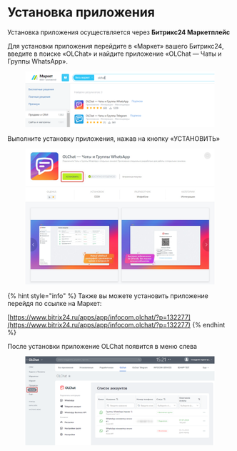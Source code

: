 # Установка приложения

Установка приложения осуществляется через **Битрикс24 Маркетплейс**

Для установки приложения перейдите в «Маркет» вашего Битрикс24, введите в поиске «OLChat» и найдите приложение «OLChat — Чаты и Группы WhatsApp».

<figure><img src="../.gitbook/assets/2024-12-12_17-39-36.png" alt=""><figcaption></figcaption></figure>

Выполните установку приложения, нажав на кнопку «УСТАНОВИТЬ»

<figure><img src="../.gitbook/assets/image (40).jpg" alt=""><figcaption></figcaption></figure>

{% hint style="info" %}
Также вы можете установить приложение перейдя по ссылке на Маркет:&#x20;

[https://www.bitrix24.ru/apps/app/infocom.olchat/?p=132277](https://www.bitrix24.ru/apps/app/infocom.olchat/?p=132277)
{% endhint %}

После установки приложение OLChat появится в меню слева

<figure><img src="../.gitbook/assets/image (2) (1) (1) (1) (1) (1) (1) (1) (1).png" alt=""><figcaption></figcaption></figure>
